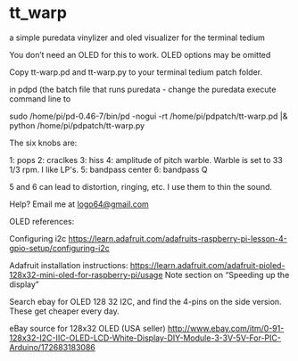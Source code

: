 # tt_warp
a simple puredata vinylizer and oled visualizer for the terminal tedium

You don’t need an OLED for this to work. OLED options may be omitted

Copy tt-warp.pd and tt-warp.py to your terminal tedium patch folder.

in pdpd (the batch file that runs puredata - change the puredata execute command line to

sudo /home/pi/pd-0.46-7/bin/pd -nogui -rt /home/pi/pdpatch/tt-warp.pd |& python /home/pi/pdpatch/tt-warp.py

The six knobs are:

1: pops
2: craclkes
3: hiss
4: amplitude of pitch warble.  Warble is set to 33 1/3 rpm.  I like LP's.
5: bandpass center
6: bandpass Q

5 and 6 can lead to distortion, ringing, etc.  I use them to thin the sound.

Help? Email me at logo64@gmail.com

OLED references:

Configuring i2c https://learn.adafruit.com/adafruits-raspberry-pi-lesson-4-gpio-setup/configuring-i2c

Adafruit installation instructions: https://learn.adafruit.com/adafruit-pioled-128x32-mini-oled-for-raspberry-pi/usage Note section on “Speeding up the display”

Search ebay for OLED 128 32 I2C, and find the 4-pins on the side version.  These get cheaper every day.

eBay source for 128x32 OLED (USA seller) http://www.ebay.com/itm/0-91-128x32-I2C-IIC-OLED-LCD-White-Display-DIY-Module-3-3V-5V-For-PIC-Arduino/172683183086
